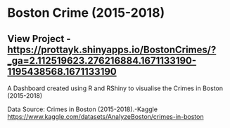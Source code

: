 # Boston Crime (2015-2018)

## View Project - https://prottayk.shinyapps.io/BostonCrimes/?_ga=2.112519623.276216884.1671133190-1195438568.1671133190
A Dashboard created using R and RShiny to visualise the Crimes in Boston (2015-2018) 

Data Source:
Crimes in Boston (2015-2018).-Kaggle
https://www.kaggle.com/datasets/AnalyzeBoston/crimes-in-boston
